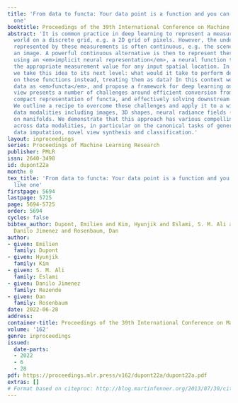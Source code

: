 ```yaml
---
title: 'From data to functa: Your data point is a function and you can treat it like
  one'
booktitle: Proceedings of the 39th International Conference on Machine Learning
abstract: 'It is common practice in deep learning to represent a measurement of the
  world on a discrete grid, e.g. a 2D grid of pixels. However, the underlying signal
  represented by these measurements is often continuous, e.g. the scene depicted in
  an image. A powerful continuous alternative is then to represent these measurements
  using an <em>implicit neural representation</em>, a neural function trained to output
  the appropriate measurement value for any input spatial location. In this paper,
  we take this idea to its next level: what would it take to perform deep learning
  on these functions instead, treating them as data? In this context we refer to the
  data as <em>functa</em>, and propose a framework for deep learning on functa. This
  view presents a number of challenges around efficient conversion from data to functa,
  compact representation of functa, and effectively solving downstream tasks on functa.
  We outline a recipe to overcome these challenges and apply it to a wide range of
  data modalities including images, 3D shapes, neural radiance fields (NeRF) and data
  on manifolds. We demonstrate that this approach has various compelling properties
  across data modalities, in particular on the canonical tasks of generative modeling,
  data imputation, novel view synthesis and classification.'
layout: inproceedings
series: Proceedings of Machine Learning Research
publisher: PMLR
issn: 2640-3498
id: dupont22a
month: 0
tex_title: 'From data to functa: Your data point is a function and you can treat it
  like one'
firstpage: 5694
lastpage: 5725
page: 5694-5725
order: 5694
cycles: false
bibtex_author: Dupont, Emilien and Kim, Hyunjik and Eslami, S. M. Ali and Rezende,
  Danilo Jimenez and Rosenbaum, Dan
author:
- given: Emilien
  family: Dupont
- given: Hyunjik
  family: Kim
- given: S. M. Ali
  family: Eslami
- given: Danilo Jimenez
  family: Rezende
- given: Dan
  family: Rosenbaum
date: 2022-06-28
address:
container-title: Proceedings of the 39th International Conference on Machine Learning
volume: '162'
genre: inproceedings
issued:
  date-parts:
  - 2022
  - 6
  - 28
pdf: https://proceedings.mlr.press/v162/dupont22a/dupont22a.pdf
extras: []
# Format based on citeproc: http://blog.martinfenner.org/2013/07/30/citeproc-yaml-for-bibliographies/
---
```

